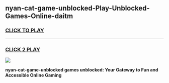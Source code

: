 
## nyan-cat-game-unblocked-Play-Unblocked-Games-Online-daitm
<h3>
<a href="https://premium76.site?title=nyan-cat-game-unblocked&ref=25A">CLICK TO PLAY</a></h3>
<hr>

<h3>
<a href="https://premium76.site?title=nyan-cat-game-unblocked&ref=25A">CLICK 2 PLAY</a>
  
</h3>

<a href="https://premium76.site?title=nyan-cat-game-unblocked&ref=25A"><img src="https://clearcache.store/games.png"></a>


**nyan-cat-game-unblocked games unblocked: Your Gateway to Fun and Accessible Online Gaming**
